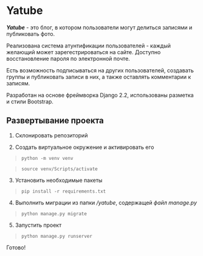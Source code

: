 # Yatube
***Yatube*** - это блог, в котором пользователи могут делиться записями и публиковать фото. 

Реализована система атунтификации пользователей - каждый желающий может зарегестрироваться на сайте. Доступно восстановление пароля по электронной почте.

Есть возможность подписываться на других пользователей, создавать группы и публиковать записи в них, а также оставлять комментарии к записям.


Разработан на основе фреймворка Django 2.2, использованы разметка и стили Bootstrap.
## Развертывание проекта ##
1. Склонировать репозиторий

2. Создать виртуальное окружение и активировать его
  
> `python -m venv venv`

> `source venv/Scripts/activate`

3. Установить необходимые пакеты

> `pip install -r requirements.txt` 
  
4. Выполнить миграции из папки */yatube*, содержащей *файл manage.py*

> `python manage.py migrate`

5. Запустить проект

> `python manage.py runserver`

Готово! 
